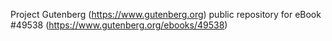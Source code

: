 Project Gutenberg (https://www.gutenberg.org) public repository for eBook #49538 (https://www.gutenberg.org/ebooks/49538)
